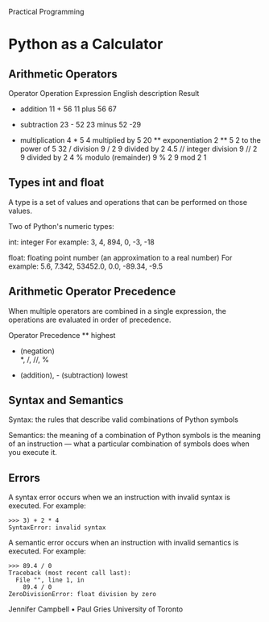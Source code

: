 Practical Programming

# Python as a Calculator

## Arithmetic Operators

Operator	Operation	Expression	English description	Result
+	addition	11 + 56	11 plus 56	67
-	subtraction	23 - 52	23 minus 52	-29
*	multiplication	4 * 5	4 multiplied by 5	20
**	exponentiation	2 ** 5	2 to the power of 5	32
/	division	9 / 2	9 divided by 2	4.5
//	integer division	9 // 2	9 divided by 2	4
%	modulo (remainder)	9 % 2	9 mod 2	1

## Types int and float

A type is a set of values and operations that can be performed on those values.

Two of Python's numeric types:

int: integer
For example: 3, 4, 894, 0, -3, -18

float: floating point number (an approximation to a real number)
For example: 5.6, 7.342, 53452.0, 0.0, -89.34, -9.5

## Arithmetic Operator Precedence

When multiple operators are combined in a single expression, the operations are evaluated in order of precedence.

Operator	Precedence
**	highest
- (negation)	
*, /, //, %	
+ (addition), - (subtraction)	lowest

## Syntax and Semantics

Syntax: the rules that describe valid combinations of Python symbols

Semantics: the meaning of a combination of Python symbols is the meaning of an instruction — what a particular combination of symbols does when you execute it.

## Errors

A syntax error occurs when we an instruction with invalid syntax is executed. For example:

```
>>> 3) + 2 * 4
SyntaxError: invalid syntax
```

A semantic error occurs when an instruction with invalid semantics is executed. For example:

```
>>> 89.4 / 0
Traceback (most recent call last):
  File "", line 1, in
    89.4 / 0
ZeroDivisionError: float division by zero
```

Jennifer Campbell • Paul Gries
University of Toronto

